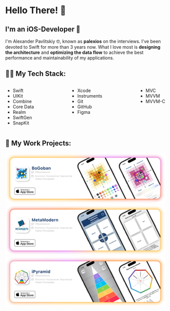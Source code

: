 <h1>Hello There! 👋</h1>
<h2>I'm an iOS-Developer 🍃</h2>
I'm Alexander Pavlitskiy 🤓, known as <b>palexios</b> on the interviews. I've been devoted to Swift for more than 3 years now. What I love most is <b>designing the architecture</b> and <b>optimizing the data flow</b> to achieve the best performance and maintainability of my applications.

<h2>🧑‍🚀 My Tech Stack:</h2>
<div style="display: flex; justify-content: space-between;">
  <ul>
    <li>Swift</li>
    <li>UIKit</li>
    <li>Combine</li>
    <li>Core Data</li>
    <li>Realm</li>
    <li>SwiftGen</li>
    <li>SnapKit</li>
  </ul>
    <ul>
    <li>Xcode</li>
    <li>Instruments</li>
    <li>Git</li>
    <li>GitHub</li>
    <li>Figma</li>
  </ul>
  <ul>
    <li>MVC</li>
    <li>MVVM</li>
    <li>MVVM-C</li>
  </ul>
</div>
<h2>🚀 My Work Projects:</h2>

<p align="center">
<img src="images/bg.png" alt="Превью">
<img src="images/mm.png" alt="Превью">
<img src="images/ip.png" alt="Превью">